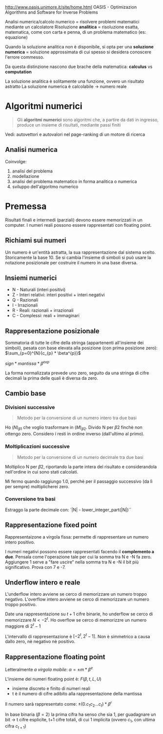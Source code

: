 http://www.oasis.unimore.it/site/home.html
OASIS - Optimizazion Algorithms and Software for Inverse Problems

Analisi numerica/calcolo numerico = risolvere problemi matematici mediante un calcolatore
Risoluzione **analitica** = risoluzione esatta, matematica, come con carta e penna, di un problema matematico (es: equazione)

Quando la soluzione analitica non è disponibile, si opta per una **soluzione numerica** = soluzione approssimata di cui spesso si desidera conoscere l'errore commesso.

Da questa distinzione nascono due brache della matematica: **calculus** vs **computation**

La soluzione analitica è solitamente una funzione, ovvero un risultato astratto
La soluzione numerica è calcolabile -> numero reale




# Algoritmi numerici
> Gli **algoritmi numerici** sono algoritmi che, a partire da dati in ingresso, produce un insieme di risultati, mediante passi finiti

Vedi: autovettori e autovalori nel page-ranking di un motore di ricerca

## Analisi numerica
Coinvolge:
1. analisi del problema
2. modellazione
3. analisi del problema matematico in forma analitica o numerica
4. sviluppo dell'algoritmo numerico

# Premessa
Risultati finali e intermedi (parziali) devono essere memorizzati in un computer. I numeri reali possono essere rappresentati con floating point.

## Richiami sui numeri 
Un numero è un'entità astratta, la sua rappresentazione dal sistema scelto. Storicamente la base 10. Se si cambia l'insieme di simboli si può usare la notazione posizionale per costruire il numero in una base diversa.

## Insiemi numerici
- N - Naturali (interi positivi)
- Z - Interi relativi: interi positivi + interi negativi
- Q - Razionali
- I - Irrazionali
- R - Reali: razionali + irrazionali
- C - Complessi: reali + immaginari

## Rappresentazione posizionale
Sommatoria di tutte le cifre della stringa (appartenenti all'insieme dei simboli), pesata con base elevata alla posizione (con prima posizione zero): $\sum_{p=0}^{N}{c_{p} * \beta^{p}}$

$sign * mantissa * \beta^{exp}$

La forma normalizzata prevede uno zero, seguito da una stringa di cifre decimali la prima delle quali è diversa da zero.

## Cambio base

### Divisioni successive
>Metodo per la conversione di un numero intero tra due basi

Ho $(N)_{\beta1}$ che voglio trasformare in $(M)_{\beta2}$. Divido N per $\beta2$ finchè non ottengo zero. Considero i resti in ordine inverso (dall'ultimo al primo).

### Moltiplicazioni successive
>Metodo per la conversione di un numero decimale tra due basi

Moltiplico N per $\beta2$, riportando la parte intera del risultato e considerandola nell'ordine in cui sono stati calcolati.

Mi fermo quando raggiungo 1.0, perchè per il passaggio successivo (da lì per sempre) moltiplicherei zero.

### Conversione tra basi
Estraggo la parte decimale con: `|N| - lower_integer_part(|N|)``

## Rappresentazione fixed point
Rappresentaizone a virgola fissa: permette di rappresentare un numero intero positivo.

I numeri negativi possono essere rappresentati facendo il **complemento a due**.
Pensala come l'operazione tale per cui la somma tra N e -N fa zero. Aggiungere 1 serve a "fare uscire" nella somma tra N e -N il bit più significativo. Prova con 7 e -7.

## Underflow intero e reale
L'underflow intero avviene se cerco di memorizzare un numero troppo negativo.
L'overflow intero avviene se cerco di memorizzare un numero troppo positivo.

Date una rappresentazione su $t+1$ cifre binarie, ho underflow se cerco di memorizzare $N < -2^{t}$. Ho overflow se cerco di memorizzre un numero maggiore di $2^{t}-1$

L'intervallo di rappresentazione è $[-2^{t}, 2^{t}-1]$. Non è simmetrico a causa dallo zero, nè negativo nè positivo.

## Rappresentazione floating point
Letteralmente *a virgola mobile*: $\alpha = \pm m * \beta^{e}$


L'insieme dei numeri floating point è: $F(\beta, t, L, U)$
- insieme discreto e finito di numeri reali
- t è il numero di cifre adibito alla rappresentazione della mantissa

Il numero sarà rappresentato come: $\pm (0.c_1 c_2 ... c_t) * \beta^{r}$

In base binaria ($\beta = 2$) la prima cifra ha senso che sia 1, per guadagnare un bit -> t cifre esplicite, t+1 cifre totali, di cui 1 implicita (ovvero $c_1$, con ultima cifra $c_{t+1}$)


